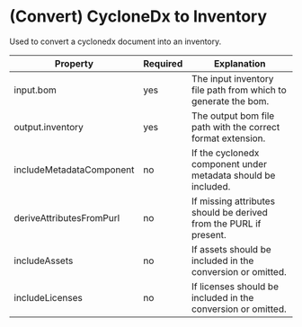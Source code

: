 # (Convert) CycloneDx to Inventory

Used to convert a cyclonedx document into an inventory.

| Property                 | Required | Explanation                                                       |
|--------------------------|----------|-------------------------------------------------------------------|
| input.bom                | yes      | The input inventory file path from which to generate the bom.     |
| output.inventory         | yes      | The output bom file path with the correct format extension.       |
| includeMetadataComponent | no       | If the cyclonedx component under metadata should be included.     |
| deriveAttributesFromPurl | no       | If missing attributes should be derived from the PURL if present. |
| includeAssets            | no       | If assets should be included in the conversion or omitted.        |
| includeLicenses          | no       | If licenses should be included in the conversion or omitted.      |